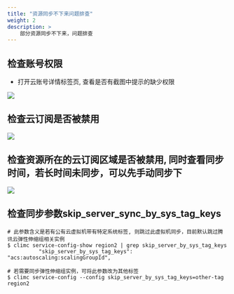 ```yaml
---
title: "资源同步不下来问题排查"
weight: 2
description: >
    部分资源同步不下来，问题排查
---
```


## 检查账号权限

- 打开云账号详情标签页, 查看是否有截图中提示的缺少权限

![](../../images/lake_of_permission.png)


## 检查云订阅是否被禁用

![](../../images/cloudprovider_disabled.png)

## 检查资源所在的云订阅区域是否被禁用, 同时查看同步时间，若长时间未同步，可以先手动同步下

![](../../images/cloudprovider_region_disabled.png)


## 检查同步参数skip_server_sync_by_sys_tag_keys

```
# 此参数含义是若有公有云虚拟机带有特定系统标签, 则跳过此虚拟机同步，目前默认跳过腾讯云弹性伸缩组相关实例
$ climc service-config-show region2 | grep skip_server_by_sys_tag_keys
          "skip_server_by_sys_tag_keys": "acs:autoscaling:scalingGroupId",

# 若需要同步弹性伸缩组实例，可将此参数改为其他标签 
$ climc service-config --config skip_server_by_sys_tag_keys=other-tag region2
```
